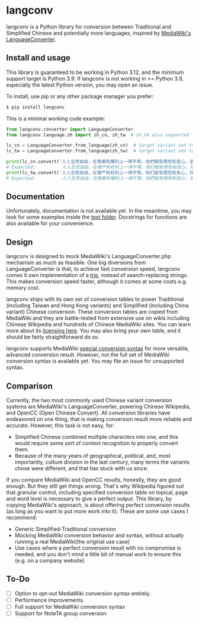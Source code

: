 # langconv

langconv is a Python library for conversion between Traditional and Simplified Chinese and potentially more languages, inspired by [MediaWiki's LanguageConverter](https://www.mediawiki.org/wiki/Writing_systems/LanguageConverter).

## Install and usage

This library is guaranteed to be working in Python 3.12, and the minimum support target is Python 3.9. If langconv is not working in >= Python 3.9, especially the latest Python version, you may open an issue.

To install, use pip or any other package manager you prefer:

```sh
$ pip install langconv
```

This is a minimal working code example:

```py
from langconv.converter import LanguageConverter
from langconv.language.zh import zh_cn, zh_tw  # zh_hk also supported

lc_cn = LanguageConverter.from_language(zh_cn)  # target variant set to zh-cn
lc_tw = LanguageConverter.from_language(zh_tw)  # target variant set to zh-tw

print(lc_cn.convert('人人生而自由，在尊嚴和權利上一律平等。他們賦有理性和良心，並應以兄弟關係的精神相對待。'))
# Expected:          人人生而自由，在尊严和权利上一律平等。他们赋有理性和良心，并应以兄弟关系的精神相对待。
print(lc_tw.convert('人人生而自由，在尊严和权利上一律平等。他们赋有理性和良心，并应以兄弟关系的精神相对待。'))
# Expected:          人人生而自由，在尊嚴和權利上一律平等。他們賦有理性和良心，並應以兄弟關係的精神相對待。
```

## Documentation

Unfortunately, documentation is not available yet. In the meantime, you may look for some examples inside the [test folder](./tests/). Docstrings for functions are also available for your convenience.

## Design

langconv is designed to mock MediaWiki's LanguageConverter.php mechanism as much as feasible. One big diversions from LanguageConverter is that, to achieve fast conversion speed, langconv comes it own implementation of a [trie](https://en.wikipedia.org/wiki/Trie), instead of search-replacing strings. This makes conversion speed faster, although it comes at some costs e.g. memory cost.

langconv ships with its own set of conversion tables to power Traditional (including Taiwan and Hong Kong variants) and Simplified (including China variant) Chinese conversion. These conversion tables are copied from MediaWiki and they are battle-tested from extensive use on wikis including Chinese Wikipedia and hundreds of Chinese MediaWiki sites. You can learn more about its [licensing here](./langconv/data/zh/LICENSE.md). You may also bring your own table, and it should be fairly straightforward do so.

langconv supports MediaWiki [special conversion syntax](https://www.mediawiki.org/wiki/Writing_systems/Syntax/zh) for more versatile, advanced conversion result. However, not the full set of MediaWiki conversion syntax is available yet. You may file an issue for unsupported syntax.

## Comparison

Currently, the two most commonly used Chinese variant conversion systems are MediaWiki's LanguageConverter, powering Chinese Wikipedia, and OpenCC (Open Chinese Convert). All conversion libraries have endeavored on one thing, that is making conversion result more reliable and accurate. However, this task is not easy, for:

- Simplified Chinese combined multiple characters into one, and this would require some sort of context recognition to properly convert them.
- Because of the many years of geographical, political, and, most importantly, culture division in the last century, many terms the variants chose were different, and that has stuck with us since.

If you compare MediaWiki and OpenCC results, honestly, they are good enough. But they still get things wrong. That's why Wikipedia figured out that granular control, including specified conversion table on topical, page and word level is necessary to give a perfect output. This library, by copying MediaWiki's approach, is about offering perfect conversion results (as long as you want to put more work into it). These are some use cases I recommend:

- Generic Simplified-Traditional conversion
- Mocking MediaWiki conversion behavior and syntax, without actually running a real MediaWiki(the original use case)
- Use cases where a perfect conversion result with no compromise is needed, and you don't mind a little bit of manual work to ensure this (e.g. on a company website)

## To-Do

- [ ] Option to opt-out MediaWiki conversion syntax entirely.
- [ ] Performance improvements.
- [ ] Full support for MediaWiki conversion syntax
- [ ] Support for NoteTA group conversion

